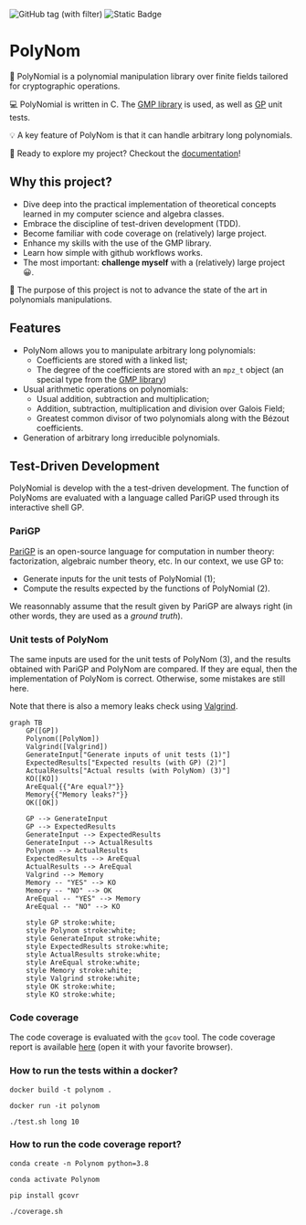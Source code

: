 ![GitHub tag (with filter)](https://img.shields.io/github/v/tag/groumage/PolynomArithmetic) ![Static Badge](https://img.shields.io/badge/code_coverage-75%25-yellow)

# PolyNom

:dart: PolyNomial is a polynomial manipulation library over finite fields tailored for cryptographic operations.

:computer: PolyNomial is written in C. The [GMP library](https://gmplib.org/) is used, as well as [GP](https://pari.math.u-bordeaux.fr/) unit tests.

:bulb: A key feature of PolyNom is that it can handle arbitrary long polynomials.

:rocket: Ready to explore my project? Checkout the [documentation](https://groumage.github.io/PolyNom/Doxygen/index.html)!

## Why this project?

- Dive deep into the practical implementation of theoretical concepts learned in my computer science and algebra classes. 
- Embrace the discipline of test-driven development (TDD).
- Become familiar with code coverage on (relatively) large project.
- Enhance my skills with the use of the GMP library.
- Learn how simple with github workflows works.
- The most important: **challenge myself** with a (relatively) large project :grinning:.

:triangular_flag_on_post: The purpose of this project is not to advance the state of the art in polynomials manipulations. 

## Features

- PolyNom allows you to manipulate arbitrary long polynomials:
    - Coefficients are stored with a linked list;
    - The degree of the coefficients are stored with an `mpz_t` object (an special type from the [GMP library](https://gmplib.org/))
- Usual arithmetic operations on polynomials:
    - Usual addition, subtraction and multiplication;
    - Addition, subtraction, multiplication and division over Galois Field;
    - Greatest common divisor of two polynomials along with the Bézout coefficients.
- Generation of arbitrary long irreducible polynomials.

## Test-Driven Development

PolyNomial is develop with the a test-driven development. The function of PolyNoms are evaluated with a language called PariGP used through its interactive shell GP.

### PariGP

[PariGP](https://pari.math.u-bordeaux.fr/) is an open-source language for computation in number theory: factorization, algebraic number theory, etc. In our context, we use GP to:

- Generate inputs for the unit tests of PolyNomial (1);
- Compute the results expected by the functions of PolyNomial (2).

We reasonnably assume that the result given by PariGP are always right (in other words, they are used as a *ground truth*).

### Unit tests of PolyNom

The same inputs are used for the unit tests of PolyNom (3), and the results obtained with PariGP and PolyNom are compared. If they are equal, then the implementation of PolyNom is correct. Otherwise, some mistakes are still here.

Note that there is also a memory leaks check using [Valgrind](https://valgrind.org/).

```mermaid
graph TB
	GP([GP])
	Polynom([PolyNom])
	Valgrind([Valgrind])
	GenerateInput["Generate inputs of unit tests (1)"]
	ExpectedResults["Expected results (with GP) (2)"]
	ActualResults["Actual results (with PolyNom) (3)"]
	KO([KO])
	AreEqual{{"Are equal?"}}
	Memory{{"Memory leaks?"}}
	OK([OK])

	GP --> GenerateInput
	GP --> ExpectedResults
	GenerateInput --> ExpectedResults
	GenerateInput --> ActualResults
	Polynom --> ActualResults
	ExpectedResults --> AreEqual
	ActualResults --> AreEqual
	Valgrind --> Memory
	Memory -- "YES" --> KO
	Memory -- "NO" --> OK
	AreEqual -- "YES" --> Memory
	AreEqual -- "NO" --> KO
	
	style GP stroke:white;
	style Polynom stroke:white;
	style GenerateInput stroke:white;
	style ExpectedResults stroke:white;
	style ActualResults stroke:white;
	style AreEqual stroke:white;
	style Memory stroke:white;
	style Valgrind stroke:white;
	style OK stroke:white;
	style KO stroke:white;
```

### Code coverage

The code coverage is evaluated with the `gcov` tool. The code coverage report is available [here](https://github.com/groumage/PolyNom/coverage/coverage.html) (open it with your favorite browser).

### How to run the tests within a docker?

`docker build -t polynom .`

`docker run -it polynom`

`./test.sh long 10`

### How to run the code coverage report?

`conda create -n Polynom python=3.8`

`conda activate Polynom`

`pip install gcovr`

`./coverage.sh`